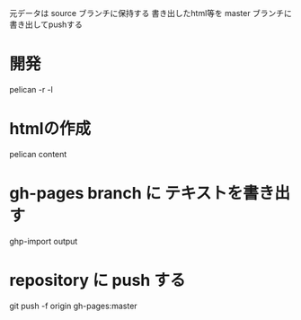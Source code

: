 元データは source ブランチに保持する
書き出したhtml等を master ブランチに書き出してpushする

# 開発
pelican -r -l

# htmlの作成
pelican content

# gh-pages branch に テキストを書き出す
ghp-import output

# repository に push する
git push -f origin gh-pages:master

